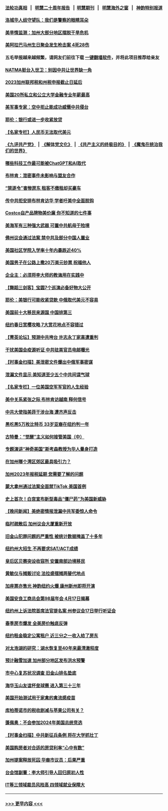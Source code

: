 #### [法轮功真相](https://github.com/gfw-breaker/truth/blob/master/README.md?t=0) &nbsp;&nbsp;|&nbsp;&nbsp; [明慧二十周年报告](https://github.com/gfw-breaker/mh-reports/blob/master/README.md?t=0) &nbsp;&nbsp;|&nbsp;&nbsp;[明慧期刊](https://github.com/gfw-breaker/mh-qikan) &nbsp;&nbsp;|&nbsp;&nbsp; [明慧海外之窗](https://github.com/gfw-breaker/mh-news/blob/master/README.md?t=0) &nbsp;&nbsp;|&nbsp;&nbsp; [神韵特别报道](https://github.com/gfw-breaker/mh-news/blob/master/shenyun.md?t=0)
#### [洛城华人组守望队：我们是警察的眼睛耳朵](../pages/nsc412/n13974603.md?t=04171243) 
#### [美旱情监测：加州大部分地区摆脱干旱危机](../pages/nsc412/n13974578.md?t=04171243) 
#### [美阿拉巴马州生日聚会发生枪击案 4死28伤](../pages/nsc412/n13974425.md?t=04171243) 
#### 五毛举报越来越频繁，请网友们前往下载 [一键翻墙软件](https://github.com/gfw-breaker/ssr-accounts)，并将此项目推荐给亲友
#### [NATMA挺台入世卫：别因中共让世界缺一角](../pages/nsc412/n13974553.md?t=04171243) 
#### [2023加州联邦税和州税申报截止日延后](../pages/nsc412/n13974491.md?t=04171243) 
#### [美国20所私立和公立大学金融专业年薪最高](../pages/nsc412/n13972475.md?t=04171243) 
#### [美军事专家：空中拒止能成功威慑中共侵台](../pages/nsc412/n13972584.md?t=04171243) 
#### [耶伦：银行或进一步收紧放贷](../pages/nsc412/n13974382.md?t=04171243) 
#### [【名家专栏】人民币无法取代美元](../pages/nsc412/n13974270.md?t=04171243) 
#### [《九评共产党》](https://github.com/begood0513/9ping.md/blob/master/README.md) &nbsp;|&nbsp; [《解体党文化》](../../../../jtdwh.md/blob/master/README.md)  &nbsp;|&nbsp; [《共产主义的终极目的》](../../../../gczydzjmd.md/blob/master/README.md) &nbsp;|&nbsp; [《魔鬼在统治我们的世界》](../../../../mgztzwmdsj.md/blob/master/README.md) 
#### [哪些科技工作最可能被ChatGPT和AI取代](../pages/nsc412/n13973818.md?t=04171243) 
#### [布林肯：泄密事件未影响与盟友合作](../pages/nsc412/n13974368.md?t=04171243) 
#### [“禁逐令”害惨房东 租客不缴租却买豪车](../pages/nsc412/n13970894.md?t=04171243) 
#### [传中共拒安排布林肯访华 学者吁美中全面脱钩](../pages/nsc412/n13974274.md?t=04171243) 
#### [Costco自产品牌物美价廉 你不知道的七件事](../pages/nsc412/n13971680.md?t=04171243) 
#### [美海军有三种强大武器 可置中共航母于险境](../pages/nsc412/n13970837.md?t=04171243) 
#### [佛州议会通过法案 禁中共及部分中国人置业](../pages/nsc412/n13973740.md?t=04171243) 
#### [美国社区学院入学率十年内暴跌近40%](../pages/nsc412/n13973890.md?t=04171243) 
#### [美国男子在公路上撒20万美元钞票 祝福他人](../pages/nsc412/n13973904.md?t=04171243) 
#### [企业主：必须将李大师的教诲用在实践中](../pages/nsc412/n13973046.md?t=04171243) 
#### [【舞蹈三剑客】宝圆7个巡演必备好物大公开](../pages/nsc412/n13973886.md?t=04171243) 
#### [耶伦：美银行可能收紧贷款 中俄取代美元不容易](../pages/nsc412/n13973820.md?t=04171243) 
#### [美国前十大移民来源国 中国排第三](../pages/nsc412/n13973796.md?t=04171243) 
#### [纽约春日赏樱攻略 7大赏花地点不容错过](../pages/nsc412/n13973744.md?t=04171243) 
#### [【菁英论坛】预测中共垮台 许志永丁家喜遭重判](../pages/nsc412/n13973734.md?t=04171243) 
#### [干扰美国会疫源听证 中共驻美官员电邮曝光](../pages/nsc412/n13973726.md?t=04171243) 
#### [【时事金扫描】美泄密文件爆出中俄军事密谋](../pages/nsc412/n13973567.md?t=04171243) 
#### [泄漏文件显示 美知道至少五个中共间谍气球](../pages/nsc412/n13973674.md?t=04171243) 
#### [【名家专栏】一位美国空军军官的人生经验](../pages/nsc412/n13973594.md?t=04171243) 
#### [美中关系紧张之际 布林肯访越南 释何信号](../pages/nsc412/n13973687.md?t=04171243) 
#### [中共大使指美菲干涉台海 遭齐声反击](../pages/nsc412/n13973677.md?t=04171243) 
#### [黑吃黑5万枚比特币 33岁亚裔在纽约判一年](../pages/nsc412/n13973404.md?t=04171243) 
#### [古特曼：“觉醒”主义如何接管美国（中）](../pages/nsc412/n13973357.md?t=04171243) 
#### [专题演讲“神奇美国”斯考森教授为华人量身打造](../pages/nsc412/n13973501.md?t=04171243) 
#### [在加州哪个湾区郊区最具吸引力？](../pages/nsc412/n13973498.md?t=04171243) 
#### [加州2023年报税延期 您需要了解的问题](../pages/nsc412/n13973496.md?t=04171243) 
#### [蒙大拿州通过法案全面禁TikTok 美国首例](../pages/nsc412/n13973431.md?t=04171243) 
#### [史上首次！白宫宣布新型毒品“僵尸药”为美国新威胁](../pages/nsc412/n13973483.md?t=04171243) 
#### [【晚间新闻】美绝密情报泄漏中共军委惊人命令](../pages/nsc412/n13973445.md?t=04171243) 
#### [临时疏散后 加州议会大厦重新开放](../pages/nsc412/n13973473.md?t=04171243) 
#### [旧金山犯罪问题的严重性 被统计数据掩盖了十多年](../pages/nsc412/n13973460.md?t=04171243) 
#### [纽约州大招生 不再要求SAT/ACT成绩](../pages/nsc412/n13973361.md?t=04171243) 
#### [皇后区贝赛突设收容所 安置南部边境移民](../pages/nsc412/n13973409.md?t=04171243) 
#### [黄敏仪与摊贩讨论 法拉盛摆摊两替代地点](../pages/nsc412/n13973344.md?t=04171243) 
#### [加座票亦售光 神韵纽约火爆 康州新州即将开演](../pages/nsc412/n13973402.md?t=04171243) 
#### [美国安良工商总会第98届年会 4月17日揭幕](../pages/nsc412/n13973411.md?t=04171243) 
#### [纽约州上诉法院首席法官提名案 州参议会17日举行听证会](../pages/nsc412/n13973363.md?t=04171243) 
#### [春季房市爆发 全美房价触底反弹](../pages/nsc412/n13973390.md?t=04171243) 
#### [纽约租金稳定公寓租户 近三分之一收入给了房东](../pages/nsc412/n13973346.md?t=04171243) 
#### [对太浩湖的研究：湖水恢复至40年来最清澈程度](../pages/nsc412/n13973367.md?t=04171243) 
#### [预计融雪加速 加州部分地区发布洪水预警](../pages/nsc412/n13973360.md?t=04171243) 
#### [市中心复苏状况调查 旧金山排名垫底](../pages/nsc412/n13973354.md?t=04171243) 
#### [海华玉山友谊杯垒球赛 进入第三十三年](../pages/nsc412/n13973350.md?t=04171243) 
#### [美国开始测试用于家禽的禽流感疫苗](../pages/nsc412/n13973284.md?t=04171243) 
#### [库柏蒂诺市的税收剧减与苹果公司有关？](../pages/nsc412/n13973320.md?t=04171243) 
#### [蓬佩奥：不会参加2024年美国总统竞选](../pages/nsc412/n13973196.md?t=04171243) 
#### [【时事金扫描】中共新征兵条例 将在大学抓壮丁](../pages/nsc412/n13973184.md?t=04171243) 
#### [美国购房者对合适的房贷利率“心中有数”](../pages/nsc412/n13973210.md?t=04171243) 
#### [加州提案释放死囚 华裔市议员：后果严重](../pages/nsc412/n13973261.md?t=04171243) 
#### [台会馆副董：李大师引导人回归原初人性](../pages/nsc412/n13973200.md?t=04171243) 
#### [IT等三领域裁员风险高 四领域就业保障大](../pages/nsc412/n13973128.md?t=04171243) 

----
#### [ >>> 更早内容 <<< ](../indexes/nsc412-earlier.md)

